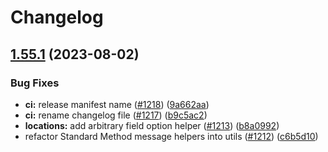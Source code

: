 # Changelog

## [1.55.1](https://github.com/googleapis/api-linter/compare/v1.55.0...v1.55.1) (2023-08-02)


### Bug Fixes

* **ci:** release manifest name ([#1218](https://github.com/googleapis/api-linter/issues/1218)) ([9a662aa](https://github.com/googleapis/api-linter/commit/9a662aac3fa0b3bf19b3e0da7bb92f0b401b243b))
* **ci:** rename changelog file ([#1217](https://github.com/googleapis/api-linter/issues/1217)) ([b9c5ac2](https://github.com/googleapis/api-linter/commit/b9c5ac23617987d84f61e33ffb1f9d70b5477717))
* **locations:** add arbitrary field option helper ([#1213](https://github.com/googleapis/api-linter/issues/1213)) ([b8a0992](https://github.com/googleapis/api-linter/commit/b8a09921324769f882d14efb95014cadc81b8644))
* refactor Standard Method message helpers into utils ([#1212](https://github.com/googleapis/api-linter/issues/1212)) ([c6b5d10](https://github.com/googleapis/api-linter/commit/c6b5d10eadf72b71437d5639d3ad17d07af22082))
